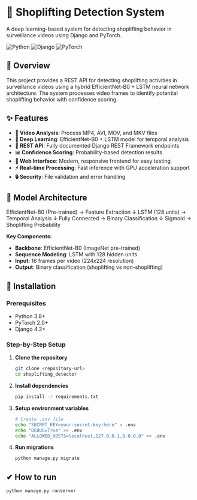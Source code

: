 # 🛒 Shoplifting Detection System

A deep learning-based system for detecting shoplifting behavior in surveillance videos using Django and PyTorch.

![Python](https://img.shields.io/badge/Python-3.8%2B-blue)
![Django](https://img.shields.io/badge/Django-4.2-green)
![PyTorch](https://img.shields.io/badge/PyTorch-2.0-orange)


## 🎯 Overview

This project provides a REST API for detecting shoplifting activities in surveillance videos using a hybrid EfficientNet-B0 + LSTM neural network architecture. The system processes video frames to identify potential shoplifting behavior with confidence scoring.

## ✨ Features

- **🎥 Video Analysis**: Process MP4, AVI, MOV, and MKV files
- **🤖 Deep Learning**: EfficientNet-B0 + LSTM model for temporal analysis
- **🚀 REST API**: Fully documented Django REST Framework endpoints
- **📊 Confidence Scoring**: Probability-based detection results
- **🎨 Web Interface**: Modern, responsive frontend for easy testing
- **⚡ Real-time Processing**: Fast inference with GPU acceleration support
- **🔒 Security**: File validation and error handling

## 🧠 Model Architecture
EfficientNet-B0 (Pre-trained) → Feature Extraction
↓
LSTM (128 units) → Temporal Analysis
↓
Fully Connected → Binary Classification
↓
Sigmoid → Shoplifting Probability

**Key Components:**
- **Backbone**: EfficientNet-B0 (ImageNet pre-trained)
- **Sequence Modeling**: LSTM with 128 hidden units
- **Input**: 16 frames per video (224x224 resolution)
- **Output**: Binary classification (shoplifting vs non-shoplifting)

## 🚀 Installation

### Prerequisites

- Python 3.8+
- PyTorch 2.0+
- Django 4.2+

### Step-by-Step Setup

1. **Clone the repository**
   ```bash
   git clone <repository-url>
   cd shoplifting_detector

2. **Install dependencies**
   ```bash
   pip install -r requirements.txt
3. **Setup environment variables**
   ```bash
   # Create .env file
   echo "SECRET_KEY=your-secret-key-here" > .env
   echo "DEBUG=True" >> .env
   echo "ALLOWED_HOSTS=localhost,127.0.0.1,0.0.0.0" >> .env
4. **Run migrations**
   ```bash
   python manage.py migrate
## ✔ How to run
   ``` bash  
  python manage.py runserver 
